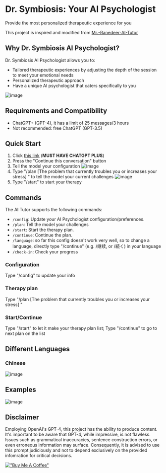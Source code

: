 # Dr. Symbiosis: Your AI Psychologist

Provide the most personalized therapeutic experience for you

This project is inspired and modified from [Mr.-Ranedeer-AI-Tutor](https://github.com/JushBJJ/Mr.-Ranedeer-AI-Tutor/tree/main)

## Why Dr. Symbiosis AI Psychologist?

Dr. Symbiosis AI Psychologist allows you to:
- Tailored therapeutic experiences by adjusting the depth of the session to meet your emotional needs
- Personalized therapeutic approach
- Have a unique AI psychologist that caters specifically to you


![image](https://github.com/sky1ove/Dr.-Symbiosis-AI-Psychologist/assets/34699116/eaefe3f0-f5c2-41f4-b5f0-9bf35d445b0c)



## Requirements and Compatibility

- ChatGPT+ (GPT-4), it has a limit of 25 messages/3 hours
- Not recommended: free ChatGPT (GPT-3.5)


## Quick Start

1. Click [this link](https://chat.openai.com/share/3117e9ce-c5cb-4920-a538-de95d432038b) (**MUST HAVE CHATGPT PLUS**)
2. Press the "Continue this conversation" button
3. Tell the model your configuration
![image](https://github.com/sky1ove/Dr.-Symbiosis-AI-Psychologist/assets/34699116/7a0901a5-2b09-4b58-939d-2ba9608a85a7)
4. Type "/plan [The problem that currently troubles you or increases your stress] " to tell the model your current challenges
![image](https://github.com/sky1ove/Dr.-Symbiosis-AI-Psychologist/assets/34699116/999ff4c5-a4dc-4575-bb77-f4261dd14f2f)
5. Type "/start" to start your therapy

## Commands

The AI Tutor supports the following commands:

- `/config`: Update your AI Psychologist configuration/preferences.
- `/plan`: Tell the model your challenges
- `/start`: Start the therapy plan.
- `/continue`: Continue the plan.
- `/language`: so far this config doesn't work very well, so to change a language, directly type "/continue" (e.g. /继续, or /続く) in your language
- `/check-in`: Check your progress

### Configuration
Type "/config" to update your info

### Therapy plan
Type "/plan [The problem that currently troubles you or increases your stress] "

### Start/Continue
Type "/start" to let it make your therapy plan list; 
Type "/continue" to go to next plan on the list



## Different Languages

### Chinese
![image](https://github.com/sky1ove/Dr.-Symbiosis-AI-Psychologist/assets/34699116/6a30406b-113d-45ba-9f0d-e803d7610903)

## Examples
![image](https://github.com/sky1ove/Dr.-Symbiosis-AI-Psychologist/assets/34699116/e80bddea-c898-4354-b282-8c9a537864ec)

## Disclaimer
Employing OpenAI's GPT-4, this project has the ability to produce content. It's important to be aware that GPT-4, while impressive, is not flawless. Issues such as grammatical inaccuracies, sentence construction errors, or even erroneous information may surface. Consequently, it is advised to use this prompt judiciously and not to depend exclusively on the provided infomration for critical decisions.

[!["Buy Me A Coffee"](https://www.buymeacoffee.com/assets/img/custom_images/orange_img.png)](https://www.buymeacoffee.com/sky1ove)

